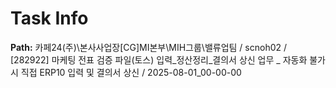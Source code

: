 # Task Info

**Path:** 카페24(주)\본사사업장\[CG]MI본부\MIH그룹\밸류업팀 / scnoh02 / [282922] 마케팅 전표 검증 파일(토스) 입력_정산정리_결의서 상신 업무 _ 자동화 불가시 직접 ERP10 입력 및 결의서 상신 / 2025-08-01_00-00-00


